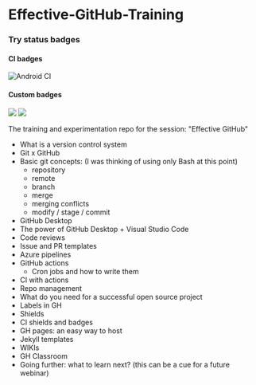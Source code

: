 # Effective-GitHub-Training

### Try status badges

#### CI badges
![Android CI](https://github.com/Rishit-dagli/Effective-GitHub-Training/workflows/Android%20CI/badge.svg)

#### Custom badges
[![](https://img.shields.io/badge/Rishit-Dagli-brightgreen.svg?colorB=00ff00)](https://www.rishit.tech)
[![](https://img.shields.io/badge/Ricardo-Prins-brightgreen.svg?colorB=00ff00)](https://blog.iamprins.com/)

The training and experimentation repo for the session: "Effective GitHub"

- What is a version control system
- Git x GitHub
- Basic git concepts: (I was thinking of using only Bash at this point)
   * repository
   * remote
   * branch
   * merge
   * merging conflicts
   * modify / stage  / commit
- GitHub Desktop
- The power of GitHub Desktop + Visual Studio Code 
- Code reviews 
- Issue and PR templates
- Azure pipelines
- GitHub actions
  * Cron jobs and how to write them
- CI with actions
- Repo management
- What do you need for a successful open source project
- Labels in GH
- Shields
- CI shields and badges
- GH pages: an easy way to host
- Jekyll templates
- WIKIs
- GH Classroom
- Going further: what to learn next? (this can be a cue for a future webinar)

